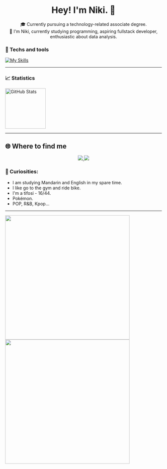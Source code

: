 <h1 align="center">Hey! I'm Niki. 👋</h1>

<p align="center">
  🎓 Currently pursuing a technology-related associate degree.<br>
  🤖 I'm Niki, currently studying programming, aspiring fullstack developer, enthusiastic about data analysis.<br>
</p>

### 🚀 Techs and tools

[![My Skills](https://skillicons.dev/icons?i=js,html,css,python,c,cpp)](https://skillicons.dev)

---
### 📈 Statistics
<img 
      align="rigth" 
      alt="GitHub Stats" 
      height="130" 
      src="https://github-readme-stats.vercel.app/api/top-langs/?username=NikiMorona&theme=transparent&layout=compact&langs_count=10" 
  />
  
---

## 🌐 Where to find me

<p align="center">
  <a href="https://github.com/NikiMorona" target="_blank">
    <img src="https://img.shields.io/badge/-GitHub-181717?style=for-the-badge&logo=github&logoColor=white">
  </a>
  <a href="mailto:nicoleerthalmorona@gmail.com" target="_blank">
    <img src="https://img.shields.io/badge/-Gmail-D14836?style=for-the-badge&logo=gmail&logoColor=white">
  </a>
</p>

### 🔭 Curiosities:
- I am studying Mandarin and English in my spare time.
- I like go to the gym and ride bike.
- I'm a tifosi - 16/44.
- Pokémon.
- POP, R&B, Kpop...
---
<img width="400px" src="https://i.pinimg.com/736x/99/dd/7e/99dd7e0299d6366e8c5389636bc1191a.jpg" /><img width="400px" src="https://i.pinimg.com/736x/2b/69/1e/2b691e12152bcb81b260a171e1eedf78.jpg" />
